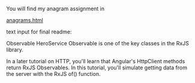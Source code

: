 You will find my anagram assignment in

[anagrams.html](anagrams.html)


text input for final readme:

Observable HeroService
Observable is one of the key classes in the RxJS library.

In a later tutorial on HTTP, you'll learn that Angular's HttpClient methods return RxJS Observables. In this tutorial, you'll simulate getting data from the server with the RxJS of() function.

